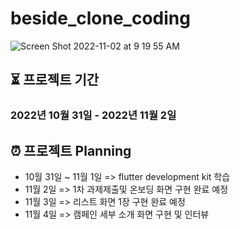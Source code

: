 # beside_clone_coding
![Screen Shot 2022-11-02 at 9 19 55 AM](https://user-images.githubusercontent.com/48500149/199365838-75aada77-7bf5-4a6e-8517-ee7f5aa7b29a.png)

## ⏳ 프로젝트 기간
### 2022년 10월 31일 - 2022년 11월 2일

## ⏰ 프로젝트 Planning
- 10월 31일 ~ 11월 1일 => flutter development kit 학습
- 11월 2일 => 1차 과제제출및 온보딩 화면 구현 완료 예정
- 11월 3일 => 리스트 화면 1장 구현 완료 예정
- 11월 4일 => 캠페인 세부 소개 화면 구현 및 인터뷰 
